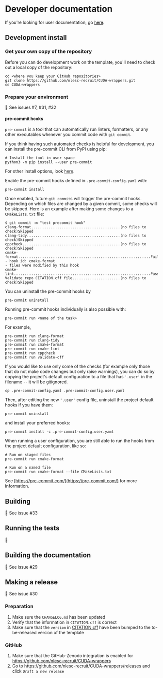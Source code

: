 # Developer documentation

If you're looking for user documentation, go [here](README.md).

## Development install

### Get your own copy of the repository

Before you can do development work on the template, you'll need to check out a local copy of the repository:

```shell
cd <where you keep your GitHub repositories>
git clone https://github.com/nlesc-recruit/CUDA-wrappers.git
cd CUDA-wrappers
```

### Prepare your environment

:construction: See issues #7, #31, #32

#### pre-commit hooks

`pre-commit` is a tool that can automatically run linters, formatters, or any other executables whenever you commit code with `git commit`. 

If you think having such automated checks is helpful for development, you can install the pre-commit CLI from PyPI using pip:

```shell
# Install the tool in user space
python3 -m pip install --user pre-commit
```

For other install options, look [here](https://pre-commit.com/#installation).

Enable the pre-commit hooks defined in `.pre-commit-config.yaml` with:

```shell
pre-commit install
```

Once enabled, future `git commit`s will trigger the pre-commit hooks. Depending on which files are changed by a given commit, some checks will be skipped. Here is an example after making some changes to a `CMakeLists.txt` file:

```shell
$ git commit -m "test precommit hook"
clang-format.........................................(no files to check)Skipped
clang-tidy...........................................(no files to check)Skipped
cppcheck.............................................(no files to check)Skipped
cmake-format.............................................................Failed
- hook id: cmake-format
- files were modified by this hook
cmake-lint...............................................................Passed
Validate repo CITATION.cff file......................(no files to check)Skipped
```

You can uninstall the pre-commit hooks by 

```shell
pre-commit uninstall
```

Running pre-commit hooks individually is also possible with:

```shell
pre-commit run <name of the task>
```

For example,

```shell
pre-commit run clang-format
pre-commit run clang-tidy
pre-commit run cmake-format
pre-commit run cmake-lint
pre-commit run cppcheck
pre-commit run validate-cff
```

If you would like to use only some of the checks (for example only those that do not make code changes but only raise warnings), you  can do so by copying the project's default configuration to a file that has `'.user'` in the filename -- it will be gitignored.

```shell
cp .pre-commit-config.yaml .pre-commit-config.user.yaml
```

Then, after editing the new `'.user'` config file, uninstall the project default hooks if you have them:

```shell
pre-commit uninstall
```

and install your preferred hooks:

```shell
pre-commit install -c .pre-commit-config.user.yaml
```

When running a user configuration, you are still able to run the hooks from the project default configuration, like so:

```shell
# Run on staged files
pre-commit run cmake-format

# Run on a named file 
pre-commit run cmake-format --file CMakeLists.txt 
```

See [https://pre-commit.com/](https://pre-commit.com/) for more information.

## Building

:construction: See issue #33

## Running the tests

:construction:

## Building the documentation

:construction: See issue #29

## Making a release

:construction: See issue #30

### Preparation

1. Make sure the `CHANGELOG.md` has been updated
1. Verify that the information in `CITATION.cff` is correct
1. Make sure that the `version` in [CITATION.cff](CITATION.cff) have been bumped to the to-be-released version of the template

### GitHub

1. Make sure that the GitHub-Zenodo integration is enabled for https://github.com/nlesc-recruit/CUDA-wrappers
1. Go to https://github.com/nlesc-recruit/CUDA-wrappers/releases and click `Draft a new release`
